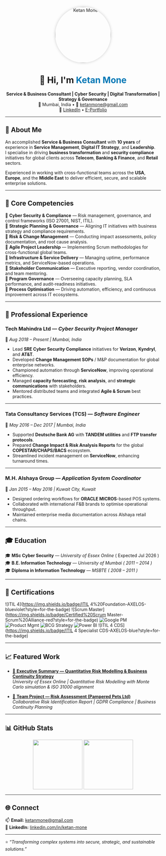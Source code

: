 <!-- ====== PROFILE PHOTO ====== -->
<p align="center">
  <img src="https://ketanmone.github.io/ketan-profile.jpg" alt="Ketan Mone" width="180" style="border-radius:50%; box-shadow:0px 0px 10px rgba(0,0,0,0.2);">
</p>
<h1 align="center">👋 Hi, I'm <span style="color:#0077B5;">Ketan Mone</span></h1>

<p align="center">
<b>Service & Business Consultant | Cyber Security | Digital Transformation | Strategy & Governance</b><br>
📍 Mumbai, India • 📧 <a href="mailto:ketanmone@gmail.com">ketanmone@gmail.com</a><br>
🔗 <a href="https://www.linkedin.com/in/ketan-mone/">LinkedIn</a> • <a href="https://ketanmone.github.io/e-portfolio">E-Portfolio</a>
</p>

---

## 🧭 About Me  
An accomplished **Service & Business Consultant** with **10 years** of experience in **Service Management**, **Digital IT Strategy**, and **Leadership**.  
I specialise in driving **business transformation** and **security compliance** initiatives for global clients across **Telecom**, **Banking & Finance**, and **Retail** sectors.  

Experienced in working with cross-functional teams across the **USA**, **Europe**, and the **Middle East** to deliver efficient, secure, and scalable enterprise solutions.

---

## 🧠 Core Competencies  

🧩 **Cyber Security & Compliance** — Risk management, governance, and control frameworks (ISO 27001, NIST, ITIL).  
🧩 **Strategic Planning & Governance** — Aligning IT initiatives with business strategy and compliance requirements.  
🧩 **Risk & Change Management** — Conducting impact assessments, policy documentation, and root cause analysis.  
🧩 **Agile Project Leadership** — Implementing Scrum methodologies for cross-functional global teams.  
🧩 **Infrastructure & Service Delivery** — Managing uptime, performance metrics, and ServiceNow-based operations.  
🧩 **Stakeholder Communication** — Executive reporting, vendor coordination, and team mentoring.  
🧩 **Program Governance** — Overseeing capacity planning, SLA performance, and audit-readiness initiatives.  
🧩 **Process Optimisation** — Driving automation, efficiency, and continuous improvement across IT ecosystems.  


---

## 💼 Professional Experience  

### **Tech Mahindra Ltd** — *Cyber Security Project Manager*  
📆 *Aug 2018 – Present | Mumbai, India*  
- Lead **SRE Cyber Security Compliance** initiatives for **Verizon**, **Kyndryl**, and **AT&T**.  
- Developed **Change Management SOPs** / M&P documentation for global enterprise networks.  
- Championed automation through **ServiceNow**, improving operational efficiency.  
- Managed **capacity forecasting**, **risk analysis**, and **strategic communications** with stakeholders.  
- Mentored distributed teams and integrated **Agile & Scrum** best practices.  

---

### **Tata Consultancy Services (TCS)** — *Software Engineer*  
📆 *May 2016 – Dec 2017 | Mumbai, India*  
- Supported **Deutsche Bank AG** with **TANDEM utilities** and **FTP transfer protocols**.  
- Prepared **Change Impact & Risk Analysis Reports** for the global **COPESTAR/CHAPS/BACS** ecosystem.  
- Streamlined incident management on **ServiceNow**, enhancing turnaround times.  

---

### **M.H. Alshaya Group** — *Application System Coordinator*  
📆 *Jan 2015 – May 2016 | Kuwait City, Kuwait*  
- Designed ordering workflows for **ORACLE MICROS**-based POS systems.  
- Collaborated with international F&B brands to optimise operational throughput.  
- Maintained enterprise media documentation across Alshaya retail chains.  

---

## 🎓 Education  
🎓 **MSc Cyber Security** — *University of Essex Online* ( Expected Jul 2026 )  
🎓 **B.E. Information Technology** — *University of Mumbai ( 2011 – 2014 )*  
🎓 **Diploma in Information Technology** — *MSBTE ( 2008 – 2011 )*  

---

## 🏅 Certifications  

![ITIL 4](https://img.shields.io/badge/ITIL 4%20Foundation-AXELOS-blueviolet?style=for-the-badge)
![Scrum Master](https://img.shields.io/badge/Certified%20Scrum Master-Scrum%20Alliance-red?style=for-the-badge)
![Google PM](https://img.shields.io/badge/Google%20Project%20Management-Coursera-blue?style=for-the-badge)
![Product Mgmt](https://img.shields.io/badge/Executive%20Program%20in%20Product%20Management-XLRI-green?style=for-the-badge)
![BCG Strategy](https://img.shields.io/badge/BCG%20Strategy%20Consulting%20Program-Forage-darkgreen?style=for-the-badge)
![Power BI](https://img.shields.io/badge/PwC%20Power%20BI%20Virtual%20Case%20Experience-Forage-lightgrey?style=for-the-badge)
![ITIL 4 CDS](https://img.shields.io/badge/ITIL 4 Specialist CDS-AXELOS-blue?style=for-the-badge)

---

## 📈 Featured Work  

- [📗 **Executive Summary — Quantitative Risk Modelling & Business Continuity Strategy**](./Executive_Summary_Quantitative_Risk_Modelling.pdf)  
  *University of Essex Online | Quantitative Risk Modelling with Monte Carlo simulation & ISO 31000 alignment*  

- [📘 **Team Project — Risk Assessment (Pampered Pets Ltd)**](./Risk_Assessment_Pampered_Pets_Team_Cipher.pdf)  
  *Collaborative Risk Identification Report | GDPR Compliance | Business Continuity Planning*  

---

## 📊 GitHub Stats  

<p align="center">
<img src="https://github-readme-stats.vercel.app/api?username=ketanmone&show_icons=true&theme=radical&hide_border=true" height="160">
<img src="https://github-readme-stats.vercel.app/api/top-langs/?username=ketanmone&layout=compact&theme=radical&hide_border=true" height="160">
</p>

---

## 🌐 Connect  
📫 **Email:** [ketanmone@gmail.com](mailto:ketanmone@gmail.com)  
🔗 **LinkedIn:** [linkedin.com/in/ketan-mone](https://www.linkedin.com/in/ketan-mone/)  

---

⭐ *“Transforming complex systems into secure, strategic, and sustainable solutions.”*
